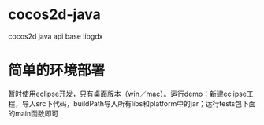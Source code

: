 # cocos2d-java
cocos2d java api base libgdx

# 简单的环境部署
暂时使用eclipse开发，只有桌面版本（win／mac）。运行demo：新建eclipse工程，导入src下代码，buildPath导入所有libs和platform中的jar；运行tests包下面的main函数即可
